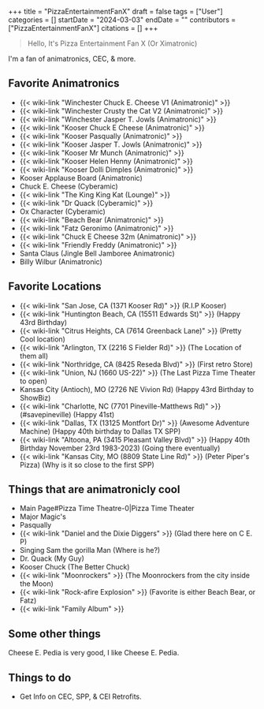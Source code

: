 +++
title = "PizzaEntertainmentFanX"
draft = false
tags = ["User"]
categories = []
startDate = "2024-03-03"
endDate = ""
contributors = ["PizzaEntertainmentFanX"]
citations = []
+++

> Hello, It's Pizza Entertainment Fan X (Or Ximatronic)

I'm a fan of animatronics, CEC, & more.

## Favorite Animatronics

- {{< wiki-link "Winchester Chuck E. Cheese V1 (Animatronic)" >}}
- {{< wiki-link "Winchester Crusty the Cat V2 (Animatronic)" >}}
- {{< wiki-link "Winchester Jasper T. Jowls (Animatronic)" >}}
- {{< wiki-link "Kooser Chuck E Cheese (Animatronic)" >}}
- {{< wiki-link "Kooser Pasqually (Animatronic)" >}}
- {{< wiki-link "Kooser Jasper T. Jowls (Animatronic)" >}}
- {{< wiki-link "Kooser Mr Munch (Animatronic)" >}}
- {{< wiki-link "Kooser Helen Henny (Animatronic)" >}}
- {{< wiki-link "Kooser Dolli Dimples (Animatronic)" >}}
- Kooser Applause Board (Animatronic)
- Chuck E. Cheese (Cyberamic)
- {{< wiki-link "The King King Kat (Lounge)" >}}
- {{< wiki-link "Dr Quack (Cyberamic)" >}}
- Ox Character (Cyberamic)
- {{< wiki-link "Beach Bear (Animatronic)" >}}
- {{< wiki-link "Fatz Geronimo (Animatronic)" >}}
- {{< wiki-link "Chuck E Cheese 32m (Animatronic)" >}}
- {{< wiki-link "Friendly Freddy (Animatronic)" >}}
- Santa Claus (Jingle Bell Jamboree Animatronic)
- Billy Wilbur (Animatronic)

## Favorite Locations

- {{< wiki-link "San Jose, CA (1371 Kooser Rd)" >}} (R.I.P Kooser)
- {{< wiki-link "Huntington Beach, CA (15511 Edwards St)" >}} (Happy 43rd Birthday)
- {{< wiki-link "Citrus Heights, CA (7614 Greenback Lane)" >}} (Pretty Cool location)
- {{< wiki-link "Arlington, TX (2216 S Fielder Rd)" >}} (The Location of them all)
- {{< wiki-link "Northridge, CA (8425 Reseda Blvd)" >}} (First retro Store)
- {{< wiki-link "Union, NJ (1660 US-22)" >}} (The Last Pizza Time Theater to open)
- Kansas City (Antioch), MO (2726 NE Vivion Rd) (Happy 43rd Birthday to ShowBiz)
- {{< wiki-link "Charlotte, NC (7701 Pineville-Matthews Rd)" >}} (#savepineville) (Happy 41st)
- {{< wiki-link "Dallas, TX (13125 Montfort Dr)" >}} (Awesome Adventure Machine) (Happy 40th birthday to Dallas TX SPP)
- {{< wiki-link "Altoona, PA (3415 Pleasant Valley Blvd)" >}} (Happy 40th Birthday November 23rd 1983-2023) (Going there eventually)
- {{< wiki-link "Kansas City, MO (8809 State Line Rd)" >}} (Peter Piper's Pizza) (Why is it so close to the first SPP)

## Things that are animatronicly cool

- Main Page#Pizza Time Theatre-0|Pizza Time Theater
- Major Magic's
- Pasqually
- {{< wiki-link "Daniel and the Dixie Diggers" >}} (Glad there here on C E. P)
- Singing Sam the gorilla Man (Where is he?)
- Dr. Quack (My Guy)
- Kooser Chuck (The Better Chuck)
- {{< wiki-link "Moonrockers" >}} (The Moonrockers from the city inside the Moon)
- {{< wiki-link "Rock-afire Explosion" >}} (Favorite is either Beach Bear, or Fatz)
- {{< wiki-link "Family Album" >}}

## Some other things

Cheese E. Pedia is very good, I like Cheese E. Pedia.

## Things to do

- Get Info on CEC, SPP, & CEI Retrofits.
